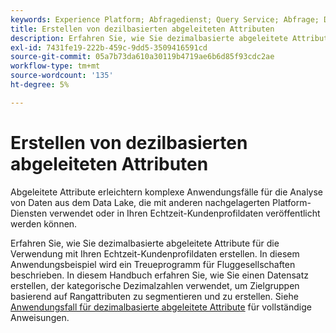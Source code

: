 ```yaml
---
keywords: Experience Platform; Abfragedienst; Query Service; Abfrage; Dezimeln; abgeleitete Attribute;
title: Erstellen von dezilbasierten abgeleiteten Attributen
description: Erfahren Sie, wie Sie dezimalbasierte abgeleitete Attribute für die Verwendung mit Ihren Echtzeit-Kundenprofildaten erstellen, die auf einem Treueprogramm für Fluggesellschaften basieren.
exl-id: 7431fe19-222b-459c-9dd5-3509416591cd
source-git-commit: 05a7b73da610a30119b4719ae6b6d85f93cdc2ae
workflow-type: tm+mt
source-wordcount: '135'
ht-degree: 5%

---
```


# Erstellen von dezilbasierten abgeleiteten Attributen

Abgeleitete Attribute erleichtern komplexe Anwendungsfälle für die Analyse von Daten aus dem Data Lake, die mit anderen nachgelagerten Platform-Diensten verwendet oder in Ihren Echtzeit-Kundenprofildaten veröffentlicht werden können.

Erfahren Sie, wie Sie dezimalbasierte abgeleitete Attribute für die Verwendung mit Ihren Echtzeit-Kundenprofildaten erstellen. In diesem Anwendungsbeispiel wird ein Treueprogramm für Fluggesellschaften beschrieben. In diesem Handbuch erfahren Sie, wie Sie einen Datensatz erstellen, der kategorische Dezimalzahlen verwendet, um Zielgruppen basierend auf Rangattributen zu segmentieren und zu erstellen. Siehe [Anwendungsfall für dezimalbasierte abgeleitete Attribute](../../use-cases/deciles-use-case.md) für vollständige Anweisungen.
